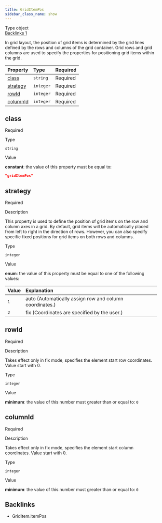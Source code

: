 ```yaml
---
title: GridItemPos
sidebar_class_name: show
---
```


<div className="section-badges">

<div className="badge type">
        <span className="label">Type</span>
        <span className="value">object</span>
      </div>

<a href="#backlinks" className="badge backlinks">
          <span className="label">Backlinks</span>
          <span className="value">1</span>
        </a>

</div>

In grid layout, the position of grid items is determined by the grid lines defined by the rows and columns of the grid container. Grid rows and grid columns are used to specify the properties for positioning grid items within the grid.

<div className="property-preview">

<div className="property-table">

| Property              | Type      | Required                                            |
| :-------------------- | :-------- | :-------------------------------------------------- |
| [class](#class)       | `string`  | <span className="property-required">Required</span> |
| [strategy](#strategy) | `integer` | <span className="property-required">Required</span> |
| [rowId](#rowid)       | `integer` | <span className="property-required">Required</span> |
| [columnId](#columnid) | `integer` | <span className="property-required">Required</span> |

</div>

</div>

<div className="property">

<div className="property-heading">

## class

<span className="property-required">Required</span>

</div>

<div className="property-item">

Type

`string`

</div>

<div className="property-item">

Value

<div className="value-description">

**constant**: the value of this property must be equal to:

```json
"gridItemPos"
```

</div>

</div>

</div>

<div className="property">

<div className="property-heading">

## strategy

<span className="property-required">Required</span>

</div>

<div className="property-item">

Description

<div>

This property is used to define the position of grid items on the row and column axes in a grid.  By default, grid items will be automatically placed from left to right in the direction of rows.  However, you can also specify specific fixed positions for grid items on both rows and columns.

</div>

</div>

<div className="property-item">

Type

`integer`

</div>

<div className="property-item">

Value

<div className="value-description">

**enum**: the value of this property must be equal to one of the following values:

| Value | Explanation                                                                                     |
| :---- | :---------------------------------------------------------------------------------------------- |
| `1`   | <div className="enum-description">auto (Automatically assign row and column coordinates.)</div> |
| `2`   | <div className="enum-description">fix (Coordinates are specified by the user.)</div>            |

</div>

</div>

</div>

<div className="property">

<div className="property-heading">

## rowId

<span className="property-required">Required</span>

</div>

<div className="property-item">

Description

<div>

Takes effect only in fix mode, specifies the element start row coordinates. Value start with 0.

</div>

</div>

<div className="property-item">

Type

`integer`

</div>

<div className="property-item">

Value

<div className="value-description">

**minimum**: the value of this number must greater than or equal to: `0`

</div>

</div>

</div>

<div className="property">

<div className="property-heading">

## columnId

<span className="property-required">Required</span>

</div>

<div className="property-item">

Description

<div>

Takes effect only in fix mode, specifies the element start column coordinates. Value start with 0.

</div>

</div>

<div className="property-item">

Type

`integer`

</div>

<div className="property-item">

Value

<div className="value-description">

**minimum**: the value of this number must greater than or equal to: `0`

</div>

</div>

</div>

<div id="backlinks" className="section-backlinks">

<div className="backlinks-title"><h2>Backlinks</h2></div>

<ul className="backlinks-list">

<li className="backlink">
      <Link to='/specs/layout/grid-item#itempos'>GridItem.itemPos</Link>
      </li>

</ul>

</div>
